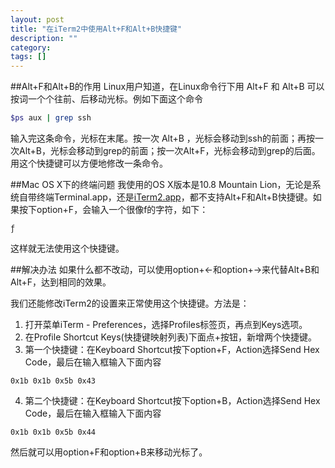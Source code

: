 ```yaml
---
layout: post
title: "在iTerm2中使用Alt+F和Alt+B快捷键"
description: ""
category: 
tags: []
---
```

##Alt+F和Alt+B的作用
Linux用户知道，在Linux命令行下用 Alt+F 和 Alt+B 可以按词一个个往前、后移动光标。例如下面这个命令

```zsh
$ps aux | grep ssh
```
输入完这条命令，光标在末尾。按一次 Alt+B ，光标会移动到ssh的前面；再按一次Alt+B，光标会移动到grep的前面；按一次Alt+F，光标会移动到grep的后面。
用这个快捷键可以方便地修改一条命令。

##Mac OS X下的终端问题
我使用的OS X版本是10.8 Mountain Lion，无论是系统自带终端Terminal.app，还是[iTerm2.app](http://www.iterm2.com/)，都不支持Alt+F和Alt+B快捷键。如果按下option+F，会输入一个很像f的字符，如下：

```
ƒ
```
这样就无法使用这个快捷键。

##解决办法
如果什么都不改动，可以使用option+←和option+→来代替Alt+B和Alt+F，达到相同的效果。

我们还能修改iTerm2的设置来正常使用这个快捷键。方法是：
1. 打开菜单iTerm - Preferences，选择Profiles标签页，再点到Keys选项。
2. 在Profile Shortcut Keys(快捷键映射列表)下面点+按钮，新增两个快捷键。
3. 第一个快捷键：在Keyboard Shortcut按下option+F，Action选择Send Hex Code，最后在输入框输入下面内容

```
0x1b 0x1b 0x5b 0x43
```
4. 第二个快捷键：在Keyboard Shortcut按下option+B，Action选择Send Hex Code，最后在输入框输入下面内容

```
0x1b 0x1b 0x5b 0x44
```
然后就可以用option+F和option+B来移动光标了。
